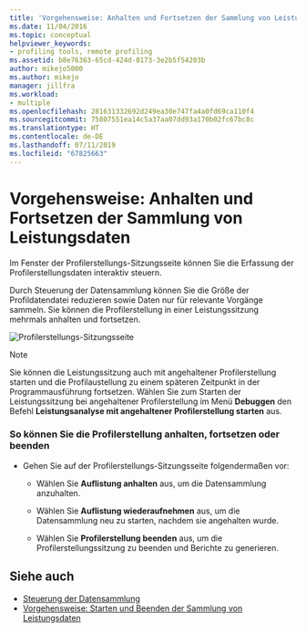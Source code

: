 ```yaml
---
title: 'Vorgehensweise: Anhalten und Fortsetzen der Sammlung von Leistungsdaten | Microsoft-Dokumentation'
ms.date: 11/04/2016
ms.topic: conceptual
helpviewer_keywords:
- profiling tools, remote profiling
ms.assetid: b8e76363-65cd-424d-8173-3e2b5f54203b
author: mikejo5000
ms.author: mikejo
manager: jillfra
ms.workload:
- multiple
ms.openlocfilehash: 281631332692d249ea30e747fa4a0fd69ca110f4
ms.sourcegitcommit: 75807551ea14c5a37aa07dd93a170b02fc67bc8c
ms.translationtype: HT
ms.contentlocale: de-DE
ms.lasthandoff: 07/11/2019
ms.locfileid: "67825663"
---
```

# <a name="how-to-pause-and-resume-performance-data-collection"></a>Vorgehensweise: Anhalten und Fortsetzen der Sammlung von Leistungsdaten
Im Fenster der Profilerstellungs-Sitzungsseite können Sie die Erfassung der Profilerstellungsdaten interaktiv steuern.

 Durch Steuerung der Datensammlung können Sie die Größe der Profildatendatei reduzieren sowie Daten nur für relevante Vorgänge sammeln. Sie können die Profilerstellung in einer Leistungssitzung mehrmals anhalten und fortsetzen.

 ![Profilerstellungs-Sitzungsseite](../profiling/media/prof_profilingsessionpage.png "PROF_ProfilingSessionPage")

> [!NOTE]
> Sie können die Leistungssitzung auch mit angehaltener Profilerstellung starten und die Profilaustellung zu einem späteren Zeitpunkt in der Programmausführung fortsetzen. Wählen Sie zum Starten der Leistungssitzung bei angehaltener Profilerstellung im Menü **Debuggen** den Befehl **Leistungsanalyse mit angehaltener Profilerstellung starten** aus.

### <a name="to-pause--resume-or-stop-profiling"></a>So können Sie die Profilerstellung anhalten, fortsetzen oder beenden

- Gehen Sie auf der Profilerstellungs-Sitzungsseite folgendermaßen vor:

  - Wählen Sie **Auflistung anhalten** aus, um die Datensammlung anzuhalten.

  - Wählen Sie **Auflistung wiederaufnehmen** aus, um die Datensammlung neu zu starten, nachdem sie angehalten wurde.

  - Wählen Sie **Profilerstellung beenden** aus, um die Profilerstellungssitzung zu beenden und Berichte zu generieren.

## <a name="see-also"></a>Siehe auch
- [Steuerung der Datensammlung](../profiling/controlling-data-collection.md)
- [Vorgehensweise: Starten und Beenden der Sammlung von Leistungsdaten](../profiling/how-to-start-and-end-performance-data-collection.md)
